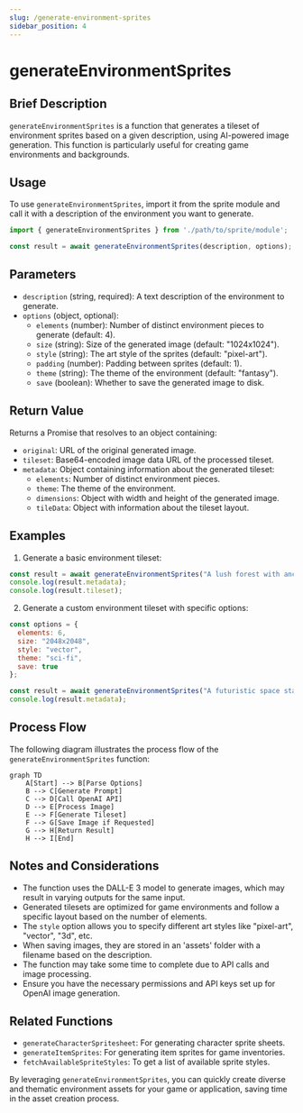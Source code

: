 ```yaml
---
slug: /generate-environment-sprites
sidebar_position: 4
---
```


# generateEnvironmentSprites

## Brief Description

`generateEnvironmentSprites` is a function that generates a tileset of environment sprites based on a given description, using AI-powered image generation. This function is particularly useful for creating game environments and backgrounds.

## Usage

To use `generateEnvironmentSprites`, import it from the sprite module and call it with a description of the environment you want to generate.

```javascript
import { generateEnvironmentSprites } from './path/to/sprite/module';

const result = await generateEnvironmentSprites(description, options);
```

## Parameters

- `description` (string, required): A text description of the environment to generate.
- `options` (object, optional):
  - `elements` (number): Number of distinct environment pieces to generate (default: 4).
  - `size` (string): Size of the generated image (default: "1024x1024").
  - `style` (string): The art style of the sprites (default: "pixel-art").
  - `padding` (number): Padding between sprites (default: 1).
  - `theme` (string): The theme of the environment (default: "fantasy").
  - `save` (boolean): Whether to save the generated image to disk.

## Return Value

Returns a Promise that resolves to an object containing:

- `original`: URL of the original generated image.
- `tileset`: Base64-encoded image data URL of the processed tileset.
- `metadata`: Object containing information about the generated tileset:
  - `elements`: Number of distinct environment pieces.
  - `theme`: The theme of the environment.
  - `dimensions`: Object with width and height of the generated image.
  - `tileData`: Object with information about the tileset layout.

## Examples

1. Generate a basic environment tileset:

```javascript
const result = await generateEnvironmentSprites("A lush forest with ancient ruins");
console.log(result.metadata);
console.log(result.tileset);
```

2. Generate a custom environment tileset with specific options:

```javascript
const options = {
  elements: 6,
  size: "2048x2048",
  style: "vector",
  theme: "sci-fi",
  save: true
};

const result = await generateEnvironmentSprites("A futuristic space station interior", options);
console.log(result.metadata);
```

## Process Flow

The following diagram illustrates the process flow of the `generateEnvironmentSprites` function:

```mermaid
graph TD
    A[Start] --> B[Parse Options]
    B --> C[Generate Prompt]
    C --> D[Call OpenAI API]
    D --> E[Process Image]
    E --> F[Generate Tileset]
    F --> G[Save Image if Requested]
    G --> H[Return Result]
    H --> I[End]
```

## Notes and Considerations

- The function uses the DALL-E 3 model to generate images, which may result in varying outputs for the same input.
- Generated tilesets are optimized for game environments and follow a specific layout based on the number of elements.
- The `style` option allows you to specify different art styles like "pixel-art", "vector", "3d", etc.
- When saving images, they are stored in an 'assets' folder with a filename based on the description.
- The function may take some time to complete due to API calls and image processing.
- Ensure you have the necessary permissions and API keys set up for OpenAI image generation.

## Related Functions

- `generateCharacterSpritesheet`: For generating character sprite sheets.
- `generateItemSprites`: For generating item sprites for game inventories.
- `fetchAvailableSpriteStyles`: To get a list of available sprite styles.

By leveraging `generateEnvironmentSprites`, you can quickly create diverse and thematic environment assets for your game or application, saving time in the asset creation process.